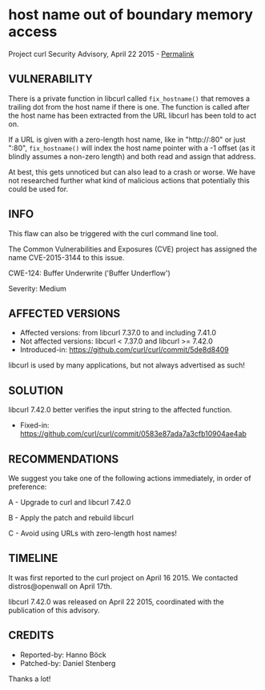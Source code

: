 host name out of boundary memory access
=======================================

Project curl Security Advisory, April 22 2015 -
[Permalink](https://curl.se/docs/CVE-2015-3144.html)

VULNERABILITY
-------------

There is a private function in libcurl called `fix_hostname()` that removes a
trailing dot from the host name if there is one. The function is called after
the host name has been extracted from the URL libcurl has been told to act on.

If a URL is given with a zero-length host name, like in "http://:80" or just
":80", `fix_hostname()` will index the host name pointer with a -1 offset (as
it blindly assumes a non-zero length) and both read and assign that address.

At best, this gets unnoticed but can also lead to a crash or worse. We have
not researched further what kind of malicious actions that potentially this
could be used for.

INFO
----

This flaw can also be triggered with the curl command line tool.

The Common Vulnerabilities and Exposures (CVE) project has assigned the name
CVE-2015-3144 to this issue.

CWE-124: Buffer Underwrite ('Buffer Underflow')

Severity: Medium

AFFECTED VERSIONS
-----------------

- Affected versions: from libcurl 7.37.0 to and including 7.41.0
- Not affected versions: libcurl < 7.37.0 and libcurl >= 7.42.0
- Introduced-in: https://github.com/curl/curl/commit/5de8d8409

libcurl is used by many applications, but not always advertised as such!

SOLUTION
------------

libcurl 7.42.0 better verifies the input string to the affected function.

- Fixed-in: https://github.com/curl/curl/commit/0583e87ada7a3cfb10904ae4ab

RECOMMENDATIONS
---------------

We suggest you take one of the following actions immediately, in order of
preference:

A - Upgrade to curl and libcurl 7.42.0

B - Apply the patch and rebuild libcurl

C - Avoid using URLs with zero-length host names!

TIMELINE
---------

It was first reported to the curl project on April 16 2015. We contacted
distros@openwall on April 17th.

libcurl 7.42.0 was released on April 22 2015, coordinated with the
publication of this advisory.

CREDITS
-------

- Reported-by: Hanno Böck
- Patched-by: Daniel Stenberg

Thanks a lot!
